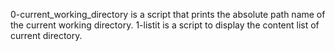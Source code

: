 0-current_working_directory is a script that prints the absolute path name of the current working directory.
 1-listit is a script to display the content list of current directory.
